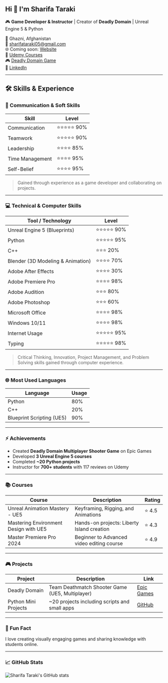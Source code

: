## Hi 👋 I'm Sharifa Taraki

🎮 **Game Developer & Instructor** | Creator of **Deadly Domain** | Unreal Engine 5 & Python  

📍 Ghazni, Afghanistan  
📧 sharifataraki05@gmail.com  
🌐 Coming soon: [Website](#)  
💼 [Udemy Courses](https://www.udemy.com/user/sharifa-taraki-3/)  
🎮 [Deadly Domain Game](https://store.epicgames.com/en-US/p/deadly-domain-2acb41)  
🔗 [LinkedIn](https://www.linkedin.com/in/sharifa-taraki-841002357/)

---

## 🛠 Skills & Experience

### 💬 Communication & Soft Skills
| Skill | Level |
|-------|-------|
| Communication | ⭐⭐⭐⭐⭐ 90% |
| Teamwork | ⭐⭐⭐⭐⭐ 90% |
| Leadership | ⭐⭐⭐⭐ 85% |
| Time Management | ⭐⭐⭐⭐ 95% |
| Self-Belief | ⭐⭐⭐⭐ 95% |
> Gained through experience as a game developer and collaborating on projects.

---

### 💻 Technical & Computer Skills
| Tool / Technology | Level |
|-----------------|-------|
| Unreal Engine 5 (Blueprints) | ⭐⭐⭐⭐⭐ 90% |
| Python | ⭐⭐⭐⭐⭐ 95% |
| C++ | ⭐⭐⭐ 20% |
| Blender (3D Modeling & Animation) | ⭐⭐⭐⭐ 70% |
| Adobe After Effects | ⭐⭐⭐⭐ 30% |
| Adobe Premiere Pro | ⭐⭐⭐⭐ 98% |
| Adobe Audition | ⭐⭐⭐ 80% |
| Adobe Photoshop | ⭐⭐⭐ 60% |
| Microsoft Office | ⭐⭐⭐⭐ 98% |
| Windows 10/11 | ⭐⭐⭐⭐ 98% |
| Internet Usage | ⭐⭐⭐⭐⭐ 95% |
| Typing | ⭐⭐⭐⭐⭐ 98% |

> Critical Thinking, Innovation, Project Management, and Problem Solving skills gained through computer experience.

---

### 🌐 Most Used Languages
| Language | Usage |
|----------|-------|
| Python | 80% |
| C++ | 20% |
| Blueprint Scripting (UE5) | 90% |

---

### ⚡ Achievements
- Created **Deadly Domain Multiplayer Shooter Game** on Epic Games  
- Developed **3 Unreal Engine 5 courses** 
- Completed **~20 Python projects**  
- Instructor for **700+ students** with 117 reviews on Udemy  

---

### 📚 Courses
| Course | Description | Rating |
|--------|------------|-------|
| Unreal Animation Mastery - UE5 | Keyframing, Rigging, and Animations | ⭐ 4.5 |
| Mastering Environment Design with UE5 | Hands-on projects: Liberty Island creation | ⭐ 4.3 |
| Master Premiere Pro 2024 | Beginner to Advanced video editing course | ⭐ 4.9 |

---

### 🎮 Projects
| Project | Description | Link |
|---------|------------|------|
| Deadly Domain | Team Deathmatch Shooter Game (UE5, Multiplayer) | [Epic Games](https://store.epicgames.com/en-US/p/deadly-domain-2acb41) |
| Python Mini Projects | ~20 projects including scripts and small apps | [GitHub](https://github.com/SharifaTaraki) |

---

### 🌟 Fun Fact
I love creating visually engaging games and sharing knowledge with students online.  

---

### 📈 GitHub Stats
![Sharifa Taraki's GitHub stats](https://github-readme-stats.vercel.app/api?username=SharifaTaraki&show_icons=true&theme=radical)
